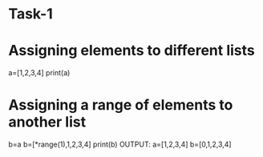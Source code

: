 # Task-1
# Assigning elements to different lists
a=[1,2,3,4]
print(a)
# Assigning a range of elements to another list
b=a
b=[*range(1),1,2,3,4]
print(b)
OUTPUT:
 a=[1,2,3,4]
 b=[0,1,2,3,4]

